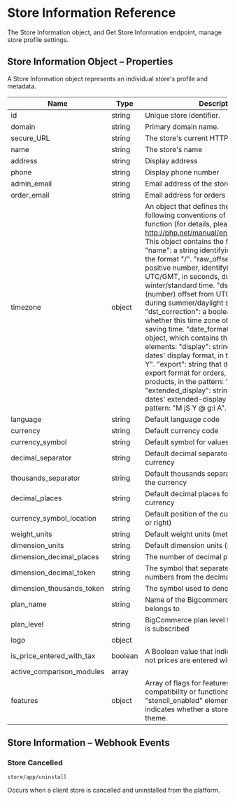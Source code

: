 # <span class="jumptarget"> Store Information Reference </span>

The Store Information object, and Get Store Information endpoint, manage store profile settings.

## <span class="jumptarget"> Store Information Object – Properties </span>

A Store Information object represents an individual store's profile and metadata.

| Name | Type | Description |
| --- | --- | --- |
| id | string | Unique store identifier. |
| domain | string | Primary domain name. |
| secure_URL | string | The store's current HTTPS URL. |
| name | string | The store's name |
| address | string | Display address |
| phone | string | Display phone number |
| admin_email | string | Email address of the store administrator |
| order_email | string | Email address for orders and fulfillment |
| timezone | object | An object that defines the store's time zone, following conventions of the PHP \"date\" function (for details, please see: http://php.net/manual/en/function.date.php). This object contains the following elements: \"name\": a string identifying the time zone, in the format \"<Continent-name>/<City-name>\". \"raw_offset\": a negative or positive number, identifying the offset from UTC/GMT, in seconds, during winter/standard time. \"dst_offset\": -/+ (number) offset from UTC/GMT, in seconds, during summer/daylight saving time. \"dst_correction\": a boolean indicating whether this time zone observes daylight saving time. \"date_format\" is a nested object, which contains the following internal elements: \"display\": string that defines dates' display format, in the pattern: \"M jS Y\". \"export\": string that defines the CSV export format for orders, customers, and products, in the pattern: \"M jS Y\". \"extended_display\": string that defines dates' extended-display format, in the pattern: \"M jS Y @ g:i A\". |
| language | string | Default language code |
| currency | string | Default currency code |
| currency_symbol | string | Default symbol for values in the currency |
| decimal_separator | string | Default decimal separator for values in the currency |
| thousands_separator | string | Default thousands separator for values in the currency |
| decimal_places | string | Default decimal places for values in the currency |
| currency_symbol_location | string | Default position of the currency symbol (left or right) |
| weight_units | string | Default weight units (metric or imperial) |
| dimension_units | string | Default dimension units (metric or imperial) |
| dimension_decimal_places | string | The number of decimal places |
| dimension_decimal_token | string | The symbol that separates the whole numbers from the decimal points |
| dimension_thousands_token | string | The symbol used to denote thousands |
| plan_name | string | Name of the Bigcommerce plan this store belongs to |
| plan_level | string | BigCommerce plan level to which this store is subscribed |
| logo | object |
| is_price_entered_with_tax | boolean | A Boolean value that indicates whether or not prices are entered with tax |
| active_comparison_modules | array |
| features | object | Array of flags for features that affect app compatibility or functionality. Child \"stencil_enabled\" element is a Boolean that indicates whether a store is using a Stencil theme. |


## <span class="jumptarget"> Store Information – Webhook Events </span>

### <span class="jumptarget"> Store Cancelled </span>

```
store/app/uninstall
```
Occurs when a client store is cancelled and uninstalled from the platform.

